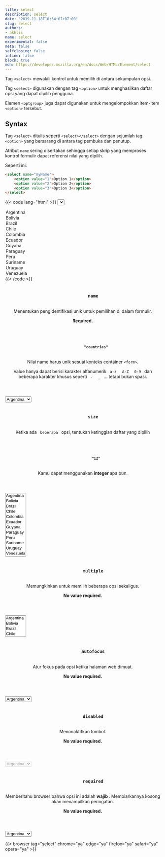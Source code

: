 ```yaml
---
title: select
description: select
date: "2019-11-18T10:34:07+07:00"
slug: select
authors:
- akhlis
name: select
experimental: false
meta: false
selfclosing: false
inline: false
block: true
mdn: https://developer.mozilla.org/en/docs/Web/HTML/Element/select
---
```


Tag `<select>` mewakili kontrol untuk memilih di antara sekumpulan opsi.

Tag `<select>` digunakan dengan tag `<option>` untuk menghasilkan daftar opsi yang dapat dipilih pengguna.

Elemen `<optgroup>` juga dapat digunakan untuk mengelompokkan item-item `<option>` tersebut.

## Syntax

Tag `<select>` ditulis seperti `<select></select>` dengan sejumlah tag `<option>` yang bersarang di antara tag pembuka dan penutup.

Atribut `name` sering disertakan sehingga setiap skrip yang memproses kontrol formulir dapat referensi nilai yang dipilih.

Seperti ini:
```html
<select name="myName">
	<option value="1">Option 1</option>
	<option value="2">Option 2</option>
	<option value="3">Option 3</option>
</select>
```

{{< code lang="html" >}}
<select name="country">
  <option value="Argentina">Argentina</option>
  <option value="Bolivia">Bolivia</option>
  <option value="Brazil">Brazil</option>
  <option value="Chile">Chile</option>
  <option value="Colombia">Colombia</option>
  <option value="Ecuador">Ecuador</option>
  <option value="Guyana">Guyana</option>
  <option value="Paraguay">Paraguay</option>
  <option value="Peru">Peru</option>
  <option value="Suriname">Suriname</option>
  <option value="Uruguay">Uruguay</option>
  <option value="Venezuela">Venezuela</option>
</select>
{{< /code >}}

<article id="select-name" class="attribute attribute--required">
  <header class="attribute__header">
    <h3 class="attribute__name">
      <code class="tag" data-tooltip="Click to copy" data-clipboard-text="name">
        name
      </code>
    </h3>
    <div class="attribute__description">
      <p>Menentukan pengidentifikasi unik untuk pemilihan di dalam formulir.</p>
      <strong class="attribute-is-required">Required.</strong>
    </div>
  </header>
  <div class="attribute__values">
    <article id="select-name-countries" class="value">
      <header class="value__header">
        <h4 class="value__name">
          <code class="tag" data-tooltip="Click to copy name=&quot;countries&quot;"
            data-clipboard-text="name=&quot;countries&quot;">
            "countries"
          </code>
        </h4>
        <div class="value__description">
          <p>Nilai name harus unik sesuai konteks container <code>&lt;form&gt;</code>.</p>
          <p>Value hanya dapat berisi karakter alfanumerik <code> a-z </code> <code> A-Z </code> <code> 0-9 </code> dan beberapa karakter khusus seperti <code> - </code> <code> _ </code> ... tetapi bukan spasi.</p>
        </div>
      </header>
      <aside class="value__preview">
        <div class="value__output"><select name="countries">
            <option value="Argentina">Argentina</option>
            <option value="Bolivia">Bolivia</option>
            <option value="Brazil">Brazil</option>
            <option value="Chile">Chile</option>
            <option value="Colombia">Colombia</option>
            <option value="Ecuador">Ecuador</option>
            <option value="Guyana">Guyana</option>
            <option value="Paraguay">Paraguay</option>
            <option value="Peru">Peru</option>
            <option value="Suriname">Suriname</option>
            <option value="Uruguay">Uruguay</option>
            <option value="Venezuela">Venezuela</option>
          </select></div>
      </aside>
    </article>
  </div>
</article>
<article id="select-size" class="attribute">
  <header class="attribute__header">
    <h3 class="attribute__name">
      <code class="tag" data-tooltip="Click to copy" data-clipboard-text="size">
        size
      </code>
    </h3>
    <div class="attribute__description">
      <p>Ketika ada <code> beberapa </code> opsi, tentukan ketinggian daftar yang dipilih</p>
    </div>
  </header>
  <div class="attribute__values">
    <article id="select-size-12" class="value">
      <header class="value__header">
        <h4 class="value__name">
          <code class="tag" data-tooltip="Click to copy size=&quot;12&quot;" data-clipboard-text="size=&quot;12&quot;">
            "12"
          </code>
        </h4>
        <div class="value__description">
          <p>Kamu dapat menggunakan <strong> integer </strong> apa pun.</p>
        </div>
      </header>
      <aside class="value__preview">
        <div class="value__output"><select multiple size="12">
            <option value="Argentina">Argentina</option>
            <option value="Bolivia">Bolivia</option>
            <option value="Brazil">Brazil</option>
            <option value="Chile">Chile</option>
            <option value="Colombia">Colombia</option>
            <option value="Ecuador">Ecuador</option>
            <option value="Guyana">Guyana</option>
            <option value="Paraguay">Paraguay</option>
            <option value="Peru">Peru</option>
            <option value="Suriname">Suriname</option>
            <option value="Uruguay">Uruguay</option>
            <option value="Venezuela">Venezuela</option>
          </select></div>
      </aside>
    </article>
  </div>
</article>
<article id="select-multiple" class="attribute attribute--novalue">
  <header class="attribute__header">
    <h3 class="attribute__name">
      <code class="tag" data-tooltip="Click to copy" data-clipboard-text="multiple">
        multiple
      </code>
    </h3>
    <div class="attribute__description">
      <p>Memungkinkan untuk memilih beberapa opsi sekaligus.</p>
      <strong class="attribute-is-novalue">No value required.</strong>
    </div>
  </header>
  <div class="attribute__values">
    <article id="select-multiple-undefined" class="value">
      <header class="value__header">
        <div class="value__description">
        </div>
      </header>
      <aside class="value__preview">
        <div class="value__output"><select multiple>
            <option value="Argentina">Argentina</option>
            <option value="Bolivia">Bolivia</option>
            <option value="Brazil">Brazil</option>
            <option value="Chile">Chile</option>
            <option value="Colombia">Colombia</option>
            <option value="Ecuador">Ecuador</option>
            <option value="Guyana">Guyana</option>
            <option value="Paraguay">Paraguay</option>
            <option value="Peru">Peru</option>
            <option value="Suriname">Suriname</option>
            <option value="Uruguay">Uruguay</option>
            <option value="Venezuela">Venezuela</option>
          </select></div>
      </aside>
    </article>
  </div>
</article>
<article id="select-autofocus" class="attribute attribute--novalue">
  <header class="attribute__header">
    <h3 class="attribute__name">
      <code class="tag" data-tooltip="Click to copy" data-clipboard-text="autofocus">
        autofocus
      </code>
    </h3>
    <div class="attribute__description">
      <p>Atur fokus pada opsi ketika halaman web dimuat.</p>
      <strong class="attribute-is-novalue">No value required.</strong>
    </div>
  </header>
  <div class="attribute__values">
    <article id="select-autofocus-undefined" class="value">
      <header class="value__header">
        <div class="value__description">
        </div>
      </header>
      <aside class="value__preview">
        <div class="value__output"><select>
            <option value="Argentina">Argentina</option>
            <option value="Bolivia">Bolivia</option>
            <option value="Brazil">Brazil</option>
            <option value="Chile">Chile</option>
            <option value="Colombia">Colombia</option>
            <option value="Ecuador">Ecuador</option>
            <option value="Guyana">Guyana</option>
            <option value="Paraguay">Paraguay</option>
            <option value="Peru">Peru</option>
            <option value="Suriname">Suriname</option>
            <option value="Uruguay">Uruguay</option>
            <option value="Venezuela">Venezuela</option>
          </select></div>
      </aside>
    </article>
  </div>
</article>
<article id="select-disabled" class="attribute attribute--novalue">
  <header class="attribute__header">
    <h3 class="attribute__name">
      <code class="tag" data-tooltip="Click to copy" data-clipboard-text="disabled">
        disabled
      </code>
    </h3>
    <div class="attribute__description">
      <p>Menonaktifkan tombol.</p>
      <strong class="attribute-is-novalue">No value required.</strong>
    </div>
  </header>
  <div class="attribute__values">
    <article id="select-disabled-undefined" class="value">
      <header class="value__header">
        <div class="value__description">
        </div>
      </header>
      <aside class="value__preview">
        <div class="value__output"><select disabled>
            <option value="Argentina">Argentina</option>
            <option value="Bolivia">Bolivia</option>
            <option value="Brazil">Brazil</option>
            <option value="Chile">Chile</option>
            <option value="Colombia">Colombia</option>
            <option value="Ecuador">Ecuador</option>
            <option value="Guyana">Guyana</option>
            <option value="Paraguay">Paraguay</option>
            <option value="Peru">Peru</option>
            <option value="Suriname">Suriname</option>
            <option value="Uruguay">Uruguay</option>
            <option value="Venezuela">Venezuela</option>
          </select></div>
      </aside>
    </article>
  </div>
</article>
<article id="select-required" class="attribute attribute--novalue">
  <header class="attribute__header">
    <h3 class="attribute__name">
      <code class="tag" data-tooltip="Click to copy" data-clipboard-text="required">
        required
      </code>
    </h3>
    <div class="attribute__description">
      <p>Memberitahu browser bahwa opsi ini adalah <strong> wajib </strong>. Membiarkannya kosong akan menampilkan peringatan.</p>
      <strong class="attribute-is-novalue">No value required.</strong>
    </div>
  </header>
  <div class="attribute__values">
    <article id="select-required-undefined" class="value">
      <header class="value__header">
        <div class="value__description">
        </div>
      </header>
      <aside class="value__preview">
        <div class="value__output"><select required>
            <option value="Argentina">Argentina</option>
            <option value="Bolivia">Bolivia</option>
            <option value="Brazil">Brazil</option>
            <option value="Chile">Chile</option>
            <option value="Colombia">Colombia</option>
            <option value="Ecuador">Ecuador</option>
            <option value="Guyana">Guyana</option>
            <option value="Paraguay">Paraguay</option>
            <option value="Peru">Peru</option>
            <option value="Suriname">Suriname</option>
            <option value="Uruguay">Uruguay</option>
            <option value="Venezuela">Venezuela</option>
          </select></div>
      </aside>
    </article>
  </div>
</article>

{{< browser tag="select" chrome="ya" edge="ya" firefox="ya" safari="ya" opera="ya" >}}